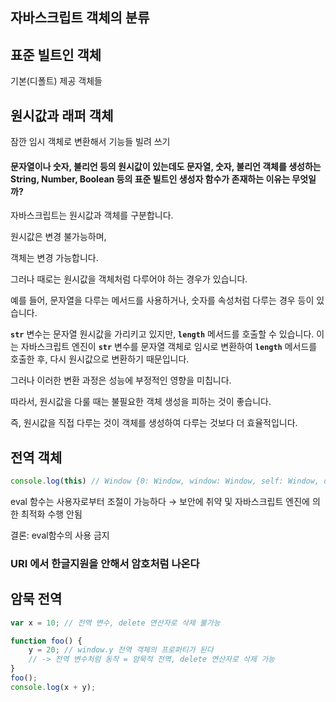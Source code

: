 ## 자바스크립트 객체의 분류

## 표준 빌트인 객체

기본(디폴트) 제공 객체들

## 원시값과 래퍼 객체

잠깐 임시 객체로 변환해서 기능들 빌려 쓰기

#### 문자열이나 숫자, 불리언 등의 원시값이 있는데도 문자열, 숫자, 불리언 객체를 생성하는 String, Number, Boolean 등의 표준 빌트인 생성자 함수가 존재하는 이유는 무엇일까?

자바스크립트는 원시값과 객체를 구분합니다.

원시값은 변경 불가능하며,

객체는 변경 가능합니다.

그러나 때로는 원시값을 객체처럼 다루어야 하는 경우가 있습니다.

예를 들어, 문자열을 다루는 메서드를 사용하거나, 숫자를 속성처럼 다루는 경우 등이 있습니다.

**`str`** 변수는 문자열 원시값을 가리키고 있지만, **`length`** 메서드를 호출할 수 있습니다. 이는 자바스크립트 엔진이 **`str`** 변수를 문자열 객체로 임시로 변환하여 **`length`** 메서드를 호출한 후, 다시 원시값으로 변환하기 때문입니다.

그러나 이러한 변환 과정은 성능에 부정적인 영향을 미칩니다.

따라서, 원시값을 다룰 때는 불필요한 객체 생성을 피하는 것이 좋습니다.

즉, 원시값을 직접 다루는 것이 객체를 생성하여 다루는 것보다 더 효율적입니다.

## 전역 객체

```jsx
console.log(this) // Window {0: Window, window: Window, self: Window, document: document, name: '', location: Location, …}
```

eval 함수는 사용자로부터 조절이 가능하다 → 보안에 취약 및 자바스크립트 엔진에 의한 최적화 수행 안됨

결론: eval함수의 사용 금지

### URI 에서 한글지원을 안해서 암호처럼 나온다

## 암묵 전역

```jsx
var x = 10; // 전역 변수, delete 연산자로 삭제 불가능

function foo() {
    y = 20; // window.y 전역 객체의 프로퍼티가 된다
    // -> 전역 변수처럼 동작 = 암묵적 전역, delete 연산자로 삭제 가능
}
foo();
console.log(x + y);
```

